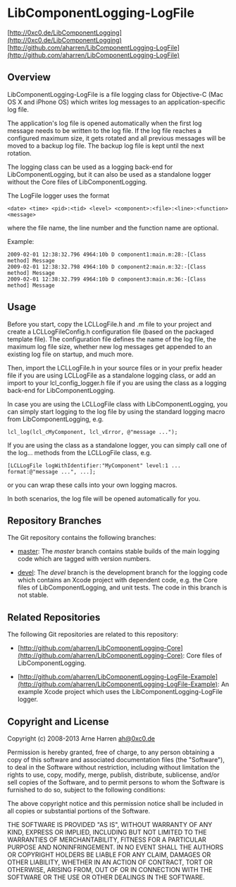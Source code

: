 

# LibComponentLogging-LogFile

[http://0xc0.de/LibComponentLogging](http://0xc0.de/LibComponentLogging)    
[http://github.com/aharren/LibComponentLogging-LogFile](http://github.com/aharren/LibComponentLogging-LogFile)


## Overview

LibComponentLogging-LogFile is a file logging class for Objective-C (Mac OS X
and iPhone OS) which writes log messages to an application-specific log file.

The application's log file is opened automatically when the first log message
needs to be written to the log file. If the log file reaches a configured
maximum size, it gets rotated and all previous messages will be moved to a
backup log file. The backup log file is kept until the next rotation.

The logging class can be used as a logging back-end for LibComponentLogging,
but it can also be used as a standalone logger without the Core files of
LibComponentLogging.

The LogFile logger uses the format

    <date> <time> <pid>:<tid> <level> <component>:<file>:<line>:<function> <message>

where the file name, the line number and the function name are optional.

Example:

    2009-02-01 12:38:32.796 4964:10b D component1:main.m:28:-[Class method] Message
    2009-02-01 12:38:32.798 4964:10b D component2:main.m:32:-[Class method] Message
    2009-02-01 12:38:32.799 4964:10b D component3:main.m:36:-[Class method] Message


## Usage

Before you start, copy the LCLLogFile.h and .m file to your project and create
a LCLLogFileConfig.h configuration file (based on the packaged template file).
The configuration file defines the name of the log file, the maximum log file
size, whether new log messages get appended to an existing log file on startup,
and much more.

Then, import the LCLLogFile.h in your source files or in your prefix header file
if you are using LCLLogFile as a standalone logging class, or add an import to
your lcl_config_logger.h file if you are using the class as a logging back-end
for LibComponentLogging.

In case you are using the LCLLogFile class with LibComponentLogging, you can
simply start logging to the log file by using the standard logging macro from
LibComponentLogging, e.g.

    lcl_log(lcl_cMyComponent, lcl_vError, @"message ...");

If you are using the class as a standalone logger, you can simply call one of
the log... methods from the LCLLogFile class, e.g.

    [LCLLogFile logWithIdentifier:"MyComponent" level:1 ... format:@"message ...", ...];

or you can wrap these calls into your own logging macros.

In both scenarios, the log file will be opened automatically for you.


## Repository Branches

The Git repository contains the following branches:

* [master](http://github.com/aharren/LibComponentLogging-LogFile/tree/master):
  The *master* branch contains stable builds of the main logging code which are
  tagged with version numbers.

* [devel](http://github.com/aharren/LibComponentLogging-LogFile/tree/devel):
  The *devel* branch is the development branch for the logging code which
  contains an Xcode project with dependent code, e.g. the Core files of
  LibComponentLogging, and unit tests. The code in this branch is not stable.


## Related Repositories

The following Git repositories are related to this repository: 

* [http://github.com/aharren/LibComponentLogging-Core](http://github.com/aharren/LibComponentLogging-Core):
  Core files of LibComponentLogging.

* [http://github.com/aharren/LibComponentLogging-LogFile-Example](http://github.com/aharren/LibComponentLogging-LogFile-Example):
  An example Xcode project which uses the LibComponentLogging-LogFile logger.


## Copyright and License

Copyright (c) 2008-2013 Arne Harren <ah@0xc0.de>

Permission is hereby granted, free of charge, to any person obtaining a copy
of this software and associated documentation files (the "Software"), to deal
in the Software without restriction, including without limitation the rights
to use, copy, modify, merge, publish, distribute, sublicense, and/or sell
copies of the Software, and to permit persons to whom the Software is
furnished to do so, subject to the following conditions:

The above copyright notice and this permission notice shall be included in
all copies or substantial portions of the Software.

THE SOFTWARE IS PROVIDED "AS IS", WITHOUT WARRANTY OF ANY KIND, EXPRESS OR
IMPLIED, INCLUDING BUT NOT LIMITED TO THE WARRANTIES OF MERCHANTABILITY,
FITNESS FOR A PARTICULAR PURPOSE AND NONINFRINGEMENT. IN NO EVENT SHALL THE
AUTHORS OR COPYRIGHT HOLDERS BE LIABLE FOR ANY CLAIM, DAMAGES OR OTHER
LIABILITY, WHETHER IN AN ACTION OF CONTRACT, TORT OR OTHERWISE, ARISING FROM,
OUT OF OR IN CONNECTION WITH THE SOFTWARE OR THE USE OR OTHER DEALINGS IN
THE SOFTWARE.

